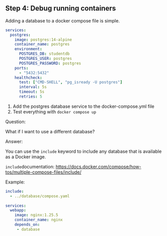 ## Step 4: Debug running containers

Adding a database to a docker compose file is simple.

```yaml
services:
  postgres:
    image: postgres:14-alpine
    container_name: postgres
    environment:
      POSTGRES_DB: studentdb
      POSTGRES_USER: postgres
      POSTGRES_PASSWORD: postgres
    ports:
      - "5432:5432"
    healthcheck:
      test: ["CMD-SHELL", "pg_isready -U postgres"]
      interval: 5s
      timeout: 5s
      retries: 5
```

1. Add the postgres database service to the docker-compose.yml  file
2. Test everything with `docker compose up`

Question:

What if I want to use a different database?

Answer:

You can use the `include` keyword to include any database that is available as a Docker image.

`include`documentation: 
  https://docs.docker.com/compose/how-tos/multiple-compose-files/include/

Example: 

```yaml
include: 
  - ../database/compose.yaml
 
services:
  webapp:
    image: nginx:1.25.5
    container_name: nginx
    depends_on:
     - database
```
